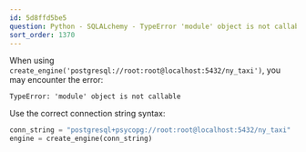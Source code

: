 ```yaml
---
id: 5d8ffd5be5
question: Python - SQLALchemy - TypeError 'module' object is not callable
sort_order: 1370
---
```


When using `create_engine('postgresql://root:root@localhost:5432/ny_taxi')`, you may encounter the error:

```
TypeError: 'module' object is not callable
```
Use the correct connection string syntax:


```python
conn_string = "postgresql+psycopg://root:root@localhost:5432/ny_taxi"
engine = create_engine(conn_string)
```
